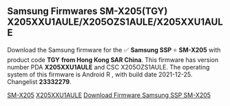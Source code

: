 <h2>Samsung Firmwares SM-X205(TGY) X205XXU1AULE/X205OZS1AULE/X205XXU1AULE</h2>
Download the Samsung firmware for the ✅ <strong>Samsung SSP </strong> ⭐ <strong>SM-X205</strong> with product code <strong>TGY</strong> <strong> from Hong Kong SAR China</strong>. This firmware has version number PDA <strong>X205XXU1AULE</strong> and CSC X205OZS1AULE. The operating system of this firmware is Android R , with build date 2021-12-25. Changelist <strong>23332279</strong>.

[SM-X205](https://samfirm.shop/model/SM-X205)
[X205XXU1AULE](https://samfirm.shop/pda/X205XXU1AULE)
[Download Firmware Samsung SSP SM-X205](https://samfirm.shop/firmware/485961)
